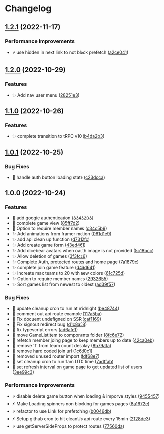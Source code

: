 # Changelog

## [1.2.1](https://github.com/jacobgad/teams/compare/v1.2.0...v1.2.1) (2022-11-17)


### Performance Improvements

* :zap: use hidden in next link to not block prefetch ([a2ce041](https://github.com/jacobgad/teams/commit/a2ce041751134cd93a7cef3ccc52c43e686ee663))

## [1.2.0](https://github.com/jacobgad/teams/compare/v1.1.0...v1.2.0) (2022-10-29)


### Features

* :sparkles: Add nav user menu ([28251e3](https://github.com/jacobgad/teams/commit/28251e36afa211da647ba1bf7f3ecc441eeeb955))

## [1.1.0](https://github.com/jacobgad/teams/compare/v1.0.1...v1.1.0) (2022-10-26)


### Features

* :sparkles: complete transition to tRPC v10 ([b4da2b3](https://github.com/jacobgad/teams/commit/b4da2b32abfe2cc26c67c8692b035377fbfaab0f))

## [1.0.1](https://github.com/jacobgad/teams/compare/v1.0.0...v1.0.1) (2022-10-25)


### Bug Fixes

* :bug: handle auth button loading state ([c23dcca](https://github.com/jacobgad/teams/commit/c23dcca09fcdeb882235960c25245075abd51aeb))

## 1.0.0 (2022-10-24)


### Features

* :construction: add google authentication ([3348203](https://github.com/jacobgad/teams/commit/334820320f0eefc5bee0414e33d4e93e808e846c))
* :construction: complete game view ([85ff7d2](https://github.com/jacobgad/teams/commit/85ff7d2baa7284aa63320e60d3d337ef91654623))
* :construction: Option to require member names ([c34c5b9](https://github.com/jacobgad/teams/commit/c34c5b9d55eaa381cdfbe4d2cfa69e92b7d3313a))
* :sparkles: Add animations from framer motion ([061d1e9](https://github.com/jacobgad/teams/commit/061d1e9a7a079776152a78f81dc9d2f734ebfa27))
* :sparkles: add api clean up function ([d7312fc](https://github.com/jacobgad/teams/commit/d7312fccb1a14ca67b24e93cfe9df2de1cab199e))
* :sparkles: Add create game form ([43ed461](https://github.com/jacobgad/teams/commit/43ed461527c2d87bae700e77a997fcafdc964f44))
* :sparkles: Add dicebear avatars when oauth image is not provided ([5c18bcc](https://github.com/jacobgad/teams/commit/5c18bcc6db11181911e2a636b65eee2ce4557ff3))
* :sparkles: Allow deletion of games ([3f3fcc6](https://github.com/jacobgad/teams/commit/3f3fcc6f10302b2e5af374806b1f3c9d64183e5d))
* :sparkles: Complete Auth, protected routes and home page ([7a1879c](https://github.com/jacobgad/teams/commit/7a1879c9fd1f54a7f7cf5a587e603eed68df8d81))
* :sparkles: complete join game feature ([d46d641](https://github.com/jacobgad/teams/commit/d46d641c0b23b21cba3832b22ccb049d1357b7a0))
* :sparkles: Increate max teams to 20 with new colors ([61c725d](https://github.com/jacobgad/teams/commit/61c725deb4b77b3850d00ffc8098472a201e51cf))
* :sparkles: Option to require member names ([2932655](https://github.com/jacobgad/teams/commit/293265552cff5d1fd356bda5f6a2c70f84490253))
* :sparkles: Sort games list from newest to oldest ([ad39f57](https://github.com/jacobgad/teams/commit/ad39f57c7d25b055f5ffdea417f248750d13e3dc))


### Bug Fixes

* :art: update cleanup cron to run at midnight ([be48744](https://github.com/jacobgad/teams/commit/be48744a72356a5196d0ac28461d080ae2c8236b))
* :bug: comment out api route example ([117a5ba](https://github.com/jacobgad/teams/commit/117a5ba3c9993274660accf4b785c6dfcf267518))
* :bug: Fix docuent undefigned on SSR ([caf1169](https://github.com/jacobgad/teams/commit/caf1169294b4f0f86d3952a209959c4811fdd4a9))
* :bug: Fix signout redirect bug ([d1c8a58](https://github.com/jacobgad/teams/commit/d1c8a58f36b8992681e7837fa8221c120c7a7825))
* :bug: fix typescript errors ([ad6afe1](https://github.com/jacobgad/teams/commit/ad6afe1c12250cad768ae00ac0054b8ba481e748))
* :bug: move GameListItem to components folder ([8fc6e72](https://github.com/jacobgad/teams/commit/8fc6e72ce2c0fe65aaaf7ead222ca69ac94827fc))
* :bug: refetch member joing page to keep members up to date ([42ca0eb](https://github.com/jacobgad/teams/commit/42ca0eb85351421ecbaab2922130709fae452930))
* :bug: remove '1' from team count desplay ([8b79a1a](https://github.com/jacobgad/teams/commit/8b79a1a8a074ed485d8bafc220b57448bcdf5c60))
* :bug: remove hard coded join url ([1c6d0c1](https://github.com/jacobgad/teams/commit/1c6d0c1ae5ad32258c4adcfca7a05d61bdc2d882))
* :bug: removed unused router import ([fdf68e7](https://github.com/jacobgad/teams/commit/fdf68e7ed1ac64313d31574aae733457112953af))
* :bug: set cleanup cron to run 1am UTC time ([7adffab](https://github.com/jacobgad/teams/commit/7adffab2799eca1f1d56a57453f3bffb69628f2e))
* :bug: set refresh interval on game page to get updated list of users ([3ee99c3](https://github.com/jacobgad/teams/commit/3ee99c3ec04b8f4b2d921cd9f3de0b6893b0cabe))


### Performance Improvements

* :zap: disable delete game button when loading & imporve styles ([9455457](https://github.com/jacobgad/teams/commit/9455457af9e196dd2e4966fc70390b2e64da45e6))
* :zap: Make Loading spinners non blocking for games pages ([8a1672e](https://github.com/jacobgad/teams/commit/8a1672eab0d1d1662db825703b83e3a1475c7075))
* :zap: refactor to use Link for prefetching ([b0046db](https://github.com/jacobgad/teams/commit/b0046db6d97bb4156421f9d5ac99d05922b8288c))
* :zap: Setup github cron to hit cleanUp api route every 15min ([2128de3](https://github.com/jacobgad/teams/commit/2128de3a25c1c0d4065b6ddbcaf53100a6eb54b0))
* :zap: use getServerSideProps to protect routes ([77560da](https://github.com/jacobgad/teams/commit/77560daf3cfc62cc6c5d7bf344219e1d494568b8))
